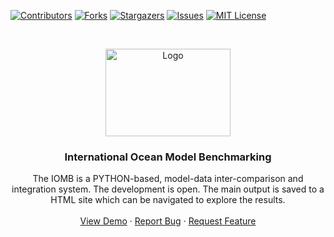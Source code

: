 [![Contributors][contributors-shield]][contributors-url]
[![Forks][forks-shield]][forks-url]
[![Stargazers][stars-shield]][stars-url]
[![Issues][issues-shield]][issues-url]
[![MIT License][license-shield]][license-url]

<!-- MARKDOWN LINKS & IMAGES -->
<!-- https://www.markdownguide.org/basic-syntax/#reference-style-links -->
[contributors-shield]: https://img.shields.io/github/contributors/weiweifu/IOMB_dTdZ.svg?style=for-the-badge
[contributors-url]: https://github.com/weiweifu/IOMB_dTdZ/graphs/contributors
[forks-shield]: https://img.shields.io/github/forks/weiweifu/IOMB_dTdZ.svg?style=for-the-badge
[forks-url]: https://github.com/weiweifu/IOMB_dTdZ/network/members
[stars-shield]: https://img.shields.io/github/stars/weiweifu/IOMB_dTdZ.svg?style=for-the-badge
[stars-url]: https://github.com/weiweifu/IOMB_dTdZ/stargazers
[issues-shield]: https://img.shields.io/github/issues/weiweifu/IOMB_dTdZ.svg?style=for-the-badge
[issues-url]: https://github.com/weiweifu/IOMB_dTdZ/issues
[license-shield]: https://img.shields.io/github/license/weiweifu/IOMB_dTdZ.svg?style=for-the-badge
[license-url]: https://github.com/weiweifu/IOMB_dTdZ/blob/master/LICENSE.txt

<!-- PROJECT LOGO -->
<br />
<p align="center">
  <a href="https://github.com/weiweifu/IOMB_dTdZ">
    <img src="https://www.ilamb.org/meetings/washington2016/2016_ILAMB_Report_cover_small.jpg" alt="Logo" width="200" height="140">
  </a>
  <h3 align="center">International Ocean Model Benchmarking </h3>
  <p align="center">
    The IOMB is a PYTHON-based, model-data inter-comparison and integration system. The development is open.
    The main output is saved to a HTML site which can be navigated to explore the results.
    <br />
    <br />
    <a href="https://github.com/weiweifu/IOMB_dTdZ">View Demo</a>
    ·
    <a href="https://github.com/weiweifu/IOMB_dTdZ/issues">Report Bug</a>
    ·
    <a href="https://github.com/weiweifu/IOMB_dTdZ/issues">Request Feature</a>
  </p>
</p>


